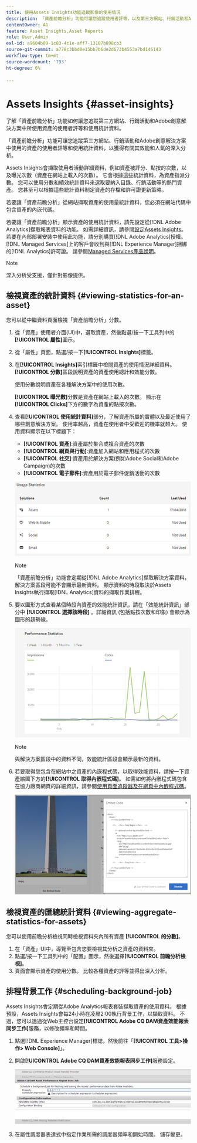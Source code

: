 ```yaml
---
title: 使用Assets Insights功能追蹤影像的使用情況
description: 「資產前瞻分析」功能可讓您追蹤使用者評等，以及第三方網站、行銷活動和Adobe創意解決方案所使用影像的使用統計資料。
contentOwner: AG
feature: Asset Insights,Asset Reports
role: User,Admin
exl-id: a9604b09-1c83-4c1e-aff7-13107b898cb3
source-git-commit: a778c3bbd0e15bb7b6de2d673b4553a7bd146143
workflow-type: tm+mt
source-wordcount: '793'
ht-degree: 6%

---
```


# Assets Insights {#asset-insights}

了解「資產前瞻分析」功能如何讓您追蹤第三方網站、行銷活動和Adobe創意解決方案中所使用資產的使用者評等和使用統計資料。

「資產前瞻分析」功能可讓您追蹤第三方網站、行銷活動和Adobe創意解決方案中使用的資產的使用者評等和使用統計資料，以獲得有關其效能和人氣的深入分析。

Assets Insights會擷取使用者活動詳細資料，例如資產被評分、點按的次數，以及曝光次數（資產在網站上載入的次數）。 它會根據這些統計資料，為資產指派分數。 您可以使用分數和績效統計資料來選取要納入目錄、行銷活動等的熱門資產。 您甚至可以根據這些統計資料制定資產的存檔和許可證更新策略。

若要讓「資產前瞻分析」從網站擷取資產的使用量統計資料，您必須在網站代碼中包含資產的內嵌代碼。

若要讓「資產前瞻分析」顯示資產的使用統計資料，請先設定從[!DNL Adobe Analytics]擷取報表資料的功能。 如需詳細資訊，請參閱[設定Assets Insights](touch-ui-configuring-asset-insights.md)。 若要在內部部署安裝中使用此功能，請分別購買[!DNL Adobe Analytics]授權。 [!DNL Managed Services]上的客戶會收到與[!DNL Experience Manager]捆綁的[!DNL Analytics]許可證。 請參閱[Managed Services產品說明](https://helpx.adobe.com/legal/product-descriptions/adobe-experience-manager-managed-services.html)。

>[!NOTE]
>
>深入分析受支援，僅針對影像提供。

## 檢視資產的統計資料 {#viewing-statistics-for-an-asset}

您可以從中繼資料頁面檢視「資產前瞻分析」分數。

1. 從「資產」使用者介面(UI)中，選取資產，然後點選/按一下工具列中的&#x200B;**[!UICONTROL 屬性]**&#x200B;圖示。
1. 從「屬性」頁面，點選/按一下&#x200B;**[!UICONTROL Insights]**&#x200B;標籤。
1. 在&#x200B;**[!UICONTROL Insights]**&#x200B;索引標籤中檢閱資產的使用情況詳細資料。 **[!UICONTROL 分數]**&#x200B;區段說明資產的資產使用總計和效能分數。

   使用分數說明資產在各種解決方案中的使用次數。

   **[!UICONTROL 曝光數]**&#x200B;分數是資產在網站上載入的次數。 顯示在&#x200B;**[!UICONTROL Clicks]**&#x200B;下方的數字為資產的點按次數。

1. 查看&#x200B;**[!UICONTROL 使用統計資料]**&#x200B;部分，了解資產所屬的實體以及最近使用了哪些創意解決方案。 使用率越高，資產在使用者中受歡迎的機率就越大。 使用資料顯示在以下標題下：

   * **[!UICONTROL 資產]**:資產屬於集合或複合資產的次數
   * **[!UICONTROL 網頁與行動]**:資產加入網站和應用程式的次數
   * **[!UICONTROL 社交]**:資產用於解決方案(例如Adobe Social和Adobe Campaign)的次數
   * **[!UICONTROL 電子郵件]**:資產用於電子郵件促銷活動的次數

   ![usage_statistics](assets/usage_statistics.png)

   >[!NOTE]
   >
   >「資產前瞻分析」功能會定期從[!DNL Adobe Analytics]擷取解決方案資料，解決方案區段可能不會顯示最新資料。 顯示資料的時段取決於Assets Insights執行擷取[!DNL Analytics]資料的擷取作業排程。

1. 要以圖形方式查看某個時段內資產的效能統計資訊，請在「效能統計資訊」部分中 **[!UICONTROL 選擇該時段]** 。詳細資訊 (包括點按次數和印象) 會顯示為圖形的趨勢線。

   ![chlimage_1-3](assets/chlimage_1-3.jpeg)

   >[!NOTE]
   >
   >與解決方案區段中的資料不同，效能統計區段會顯示最新的資料。

1. 若要取得您包含在網站中之資產的內嵌程式碼，以取得效能資料，請按一下資產縮圖下方的&#x200B;**[!UICONTROL 取得內嵌程式碼]**。 如需如何將內嵌程式碼包含在協力廠商網頁的詳細資訊，請參閱[使用頁面追蹤器及在網頁中內嵌程式碼](touch-ui-using-page-tracker.md)。

   ![chlimage_1-303](assets/chlimage_1-303.png)

## 檢視資產的匯總統計資料 {#viewing-aggregate-statistics-for-assets}

您可以使用前瞻分析檢視同時檢視資料夾內所有資產 **[!UICONTROL 的分數]**。

1. 在「資產」UI中，導覽至包含您要檢視其分析之資產的資料夾。
1. 點選/按一下工具列中的「配置」圖示，然後選擇&#x200B;**[!UICONTROL 前瞻分析檢視]**。
1. 頁面會顯示資產的使用分數。 比較各種資產的評等並得出深入分析。

## 排程背景工作 {#scheduling-background-job}

Assets Insights會定期從Adobe Analytics報表套裝擷取資產的使用資料。 根據預設，Assets Insights會每24小時在凌晨2:00執行背景工作，以擷取資料。 不過，您可以透過從Web主控台設定&#x200B;**[!UICONTROL Adobe CQ DAM資產效能報表同步工作]**&#x200B;服務，以修改頻率和時間。

1. 點選[!DNL Experience Manager]標誌，然後前往「**[!UICONTROL 工具>操作> Web Console]**」。
1. 開啟&#x200B;**[!UICONTROL Adobe CQ DAM資產效能報表同步工作]**&#x200B;服務設定。

   ![chlimage_1-304](assets/chlimage_1-304.png)

1. 在屬性調度器表達式中指定作業所需的調度器頻率和開始時間。 儲存變更。
